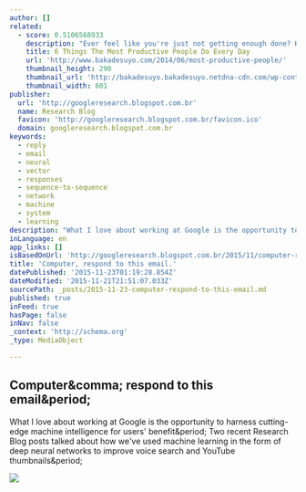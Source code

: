 ```yaml
---
author: []
related:
  - score: 0.5106568933
    description: "Ever feel like you're just not getting enough done? Know how many days per week you're actually productive? About 3: People work an average of 45 hours a week; they consider about 17 of those hours to be unproductive (U.S.: 45 hours a week; 16 hours are considered unproductive)."
    title: 6 Things The Most Productive People Do Every Day
    url: 'http://www.bakadesuyo.com/2014/06/most-productive-people/'
    thumbnail_height: 290
    thumbnail_url: 'http://bakadesuyo.bakadesuyo.netdna-cdn.com/wp-content/uploads/2014/05/most-productive-people.png'
    thumbnail_width: 601
publisher:
  url: 'http://googleresearch.blogspot.com.br'
  name: Research Blog
  favicon: 'http://googleresearch.blogspot.com.br/favicon.ico'
  domain: googleresearch.blogspot.com.br
keywords:
  - reply
  - email
  - neural
  - vector
  - responses
  - sequence-to-sequence
  - network
  - machine
  - system
  - learning
description: "What I love about working at Google is the opportunity to harness cutting-edge machine intelligence for users' benefit. Two recent Research Blog posts talked about how we've used machine learning in the form of deep neural networks to improve voice search and YouTube thumbnails."
inLanguage: en
app_links: []
isBasedOnUrl: 'http://googleresearch.blogspot.com.br/2015/11/computer-respond-to-this-email.html'
title: 'Computer, respond to this email.'
datePublished: '2015-11-23T01:19:28.854Z'
dateModified: '2015-11-21T21:51:07.033Z'
sourcePath: _posts/2015-11-23-computer-respond-to-this-email.md
published: true
inFeed: true
hasPage: false
inNav: false
_context: 'http://schema.org'
_type: MediaObject

---
```

<article style=""><h1>Computer&amp;comma; respond to this email&amp;period;</h1><p>What I love about working at Google is the opportunity to harness cutting-edge machine intelligence for users' benefit&amp;period; Two recent Research Blog posts talked about how we've used machine learning in the form of deep neural networks to improve voice search and YouTube thumbnails&amp;period;</p><img src="http://3.bp.blogspot.com/-SA--lqXRA74/VjkDI8XAUHI/AAAAAAAAAxY/eSg3I5tEucg/s640/Screen%2BShot%2B2015-11-03%2Bat%2B10.54.34%2BAM.png" /></article>